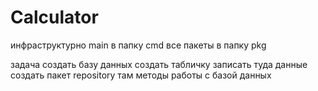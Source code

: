 # Calculator
инфраструктурно
 main в папку cmd
все пакеты в папку pkg

задача
создать базу данных
создать табличку
записать туда данные
создать пакет repository
там методы работы с базой данных
